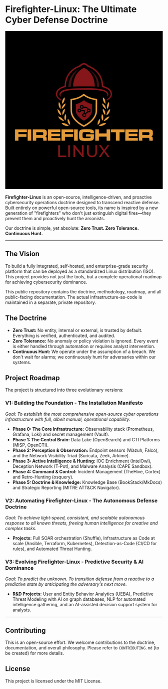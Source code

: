 # Firefighter-Linux: The Ultimate Cyber Defense Doctrine

![Firefighter-Linux Logo](./assets/logo.png)

**Firefighter-Linux** is an open-source, intelligence-driven, and proactive cybersecurity operations doctrine designed to transcend reactive defense. Built entirely on powerful open-source tools, its name is inspired by a new generation of "firefighters" who don't just extinguish digital fires—they prevent them and proactively hunt the arsonists.

Our doctrine is simple, yet absolute: **Zero Trust. Zero Tolerance. Continuous Hunt.**

---

## The Vision

To build a fully integrated, self-hosted, and enterprise-grade security platform that can be deployed as a standardized Linux distribution (ISO). This project provides not just the tools, but a complete operational roadmap for achieving cybersecurity dominance.

This public repository contains the doctrine, methodology, roadmap, and all public-facing documentation. The actual infrastructure-as-code is maintained in a separate, private repository.

## The Doctrine

* **Zero Trust:** No entity, internal or external, is trusted by default. Everything is verified, authenticated, and audited.
* **Zero Tolerance:** No anomaly or policy violation is ignored. Every event is either handled through automation or requires analyst intervention.
* **Continuous Hunt:** We operate under the assumption of a breach. We don't wait for alarms; we continuously hunt for adversaries within our systems.

## Project Roadmap

The project is structured into three evolutionary versions:

### **V1: Building the Foundation - The Installation Manifesto**
*Goal: To establish the most comprehensive open-source cyber operations infrastructure with full, albeit manual, operational capability.*

* **Phase 0: The Core Infrastructure:** Observability stack (Prometheus, Grafana, Loki) and secret management (Vault).
* **Phase 1: The Central Brain:** Data Lake (OpenSearch) and CTI Platforms (MISP, OpenCTI).
* **Phase 2: Perception & Observation:** Endpoint sensors (Wazuh, Falco), and the Network Visibility Triad (Suricata, Zeek, Arkime).
* **Phase 3: Active Intelligence & Hunting:** IOC Enrichment (IntelOwl), Deception Network (T-Pot), and Malware Analysis (CAPE Sandbox).
* **Phase 4: Command & Control:** Incident Management (TheHive, Cortex) and Retro-Hunting (osquery).
* **Phase 5: Doctrine & Knowledge:** Knowledge Base (BookStack/MkDocs) and Strategic Reporting (MITRE ATT&CK Navigator).

### **V2: Automating Firefighter-Linux - The Autonomous Defense Doctrine**
*Goal: To achieve light-speed, consistent, and scalable autonomous response to all known threats, freeing human intelligence for creative and complex tasks.*

* **Projects:** Full SOAR orchestration (Shuffle), Infrastructure as Code at scale (Ansible, Terraform, Kubernetes), Detection-as-Code (CI/CD for rules), and Automated Threat Hunting.

### **V3: Evolving Firefighter-Linux - Predictive Security & AI Dominance**
*Goal: To predict the unknown. To transition defense from a reactive to a predictive state by anticipating the adversary's next move.*

* **R&D Projects:** User and Entity Behavior Analytics (UEBA), Predictive Threat Modeling with AI on graph databases, NLP for automated intelligence gathering, and an AI-assisted decision support system for analysts.

---

## Contributing

This is an open-source effort. We welcome contributions to the doctrine, documentation, and overall philosophy. Please refer to `CONTRIBUTING.md` (to be created) for more details.

## License

This project is licensed under the MIT License.
